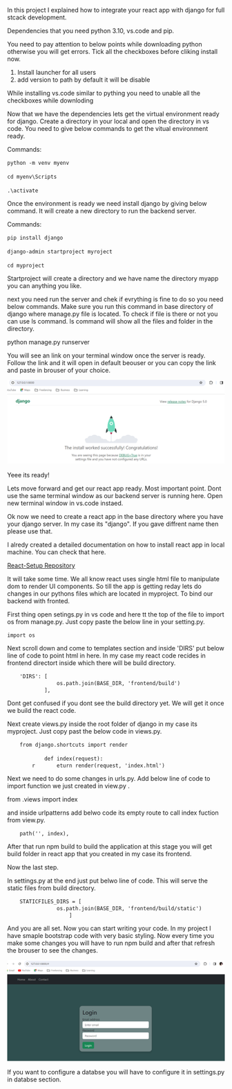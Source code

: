 In this project I explained how to integrate your react app with django for full stcack development.

Dependencies that you need python 3.10, vs.code and pip.

You need to pay attention to below points while downloading python otherwise you will get errors. Tick all the checkboxes before cliking install now.

1. Install launcher for all users
2. add version to path by default it will be disable 

While installing vs.code similar to pything you need to unable all the checkboxes while downloding 


Now that we have the dependencies lets get the virtual environment ready for django. Create a directory in your local and open the directory in vs code.
You need to give below commands to get the vitual environment ready.

Commands:

    python -m venv myenv

    cd myenv\Scripts

    .\activate

Once the environment is ready we need install django by giving below command. It will create  a new directory to run the backend server.

Commands:

    pip install django

    django-admin startproject myroject

    cd myproject

Startproject will create a directory and we have name the directory myapp you can anything you like.

next you need run the server and chek if evrything is fine to do so you need below commands. Make sure you run this command in base directory of django where manage.py file is located. 
To check if file is there or not you can use ls command. ls command will show all the files and folder in the directory. 

python manage.py runserver

You will see an link on your terminal window once the server is ready.
Follow the link and it will open in default beouser or you can copy the link and paste in brouser of your choice.

<img src="https://github.com/hisujata/How-to-Integrate-Django-with-React-/blob/master/django.png">

Yeee its ready! 
 
Lets move forward and get our react app ready. Most important point. Dont use the same terminal window as our backend server is running here. 
Open new terminal window in vs.code instaed.

Ok now we need to create a react app in the base directory where you have your django server. In my case its "django".
If you gave diffrent name then please use that.

I alredy created a detailed documentation on how to install react app in local machine. You can check that here. 

[React-Setup Repository](https://github.com/hisujata/React-Setup)
 

It will take some time. We all know react uses single html file to manipulate dom to render UI components. 
So till the app is getting reday lets do changes in our pythons files which are located in myproject. To bind our backend with fronted. 

First thing open setings.py in vs code and here tt the top of the file to import os from manage.py. Just copy paste the below line in your setting.py.

    import os 

Next scroll down and come to templates section and inside 'DIRS' put below line of code to point html in here. In my case my react code recides in frontend directort inside which there will be build directory.

        'DIRS': [
                    os.path.join(BASE_DIR, 'frontend/build')
                ],

Dont get confused if you dont see the build directory yet. We will get it once we build the react code.

Next create views.py inside the root folder of django in my case its myproject.
Just copy past the below code in views.py.

        from django.shortcuts import render

                def index(request):
            r       eturn render(request, 'index.html') 
	
	
	
Next we need to do some changes in urls.py. Add below line of code to import function we just created in view.py .

from .views import index 

and inside urlpatterns add belwo code its empty route to call index fuction from view.py.

        path('', index), 


After that run npm build to build the application at this stage you will get build folder in react app that you created in my case its frontend.

Now the last step. 

In settings.py at the end just put belwo line of code. This will serve the static files from build directory.

        STATICFILES_DIRS = [
                    os.path.join(BASE_DIR, 'frontend/build/static')
                        ]

And you are all set. Now you can start writing your code. In my project I have smaple bootstrap code with very basic styling. 
Now every time you make some changes you will have to run npm build and after that refresh the brouser to see the changes.

<img src="https://github.com/hisujata/How-to-Integrate-Django-with-React-/blob/master/reactapp.png">

If you want to configure a databse you will have to configure it in settings.py in databse section.

